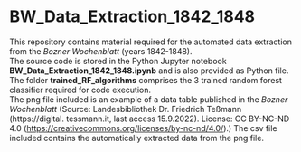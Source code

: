 # BW_Data_Extraction_1842_1848

This repository contains material required for the automated data extraction from the *Bozner Wochenblatt* (years 1842-1848).  
The source code is stored in the Python Jupyter notebook **BW_Data_Extraction_1842_1848.ipynb** and is also provided as Python file. The folder **trained_RF_algorithms** comprises the 3 trained random forest classifier required for code execution.  
The png file included is an example of a data table published in the *Bozner Wochenblatt* (Source: Landesbibliothek Dr. Friedrich Teßmann (https://digital.
tessmann.it, last access 15.9.2022). License: CC BY-NC-ND 4.0 (https://creativecommons.org/licenses/by-nc-nd/4.0/).) The csv file included contains the automatically extracted data from the png file.